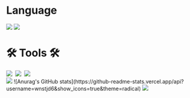 





<h1 align="left"> Language  </h1>
<div align="left">
  <img src="https://img.shields.io/badge/javascript-F7DF1E?style=for-the-badge&logo=javascript&logoColor=black">
  <img src="https://img.shields.io/badge/java-20232a.svg?style=for-the-badge&logo=JAVA&logoColor=61DAFB" />
</div>



<h1 align="left">🛠 Tools 🛠</h1>
<div align="left">
  <img src="https://img.shields.io/badge/git-F05033.svg?style=for-the-badge&logo=git&logoColor=white" />&nbsp
  <img src="https://img.shields.io/badge/github-181717.svg?style=for-the-badge&logo=github&logoColor=white" />&nbsp
  <img src="https://img.shields.io/badge/Notion-F3F3F3.svg?style=for-the-badge&logo=notion&logoColor=black" />&nbsp
</div>

<img src="https://capsule-render.vercel.app/api?type=waving&color=green8&height=150&section=footer" />
![Anurag's GitHub stats](https://github-readme-stats.vercel.app/api?username=wnstjd6&show_icons=true&theme=radical)
<img src="https://capsule-render.vercel.app/api?type=waving&color=green8&height=150&section=header" />





